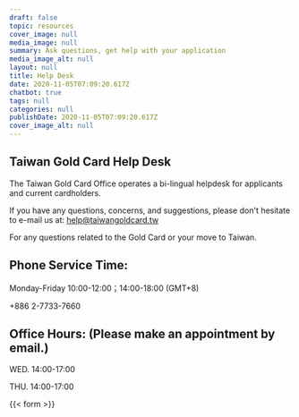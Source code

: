 ```yaml
---
draft: false
topic: resources
cover_image: null
media_image: null
summary: Ask questions, get help with your application
media_image_alt: null
layout: null
title: Help Desk
date: 2020-11-05T07:09:20.617Z
chatbot: true
tags: null
categories: null
publishDate: 2020-11-05T07:09:20.617Z
cover_image_alt: null
---
```

## Taiwan Gold Card Help Desk

The Taiwan Gold Card Office operates a bi-lingual helpdesk for applicants and current cardholders.

If you have any questions, concerns, and suggestions, please don't hesitate to e-mail us at: help@taiwangoldcard.tw

For any questions related to the Gold Card or your move to Taiwan.

## Phone Service Time:

Monday-Friday 10:00-12:00；14:00-18:00 (GMT+8)

+886 2-7733-7660

## Office Hours: (Please make an appointment by email.)

WED. 14:00-17:00

THU. 14:00-17:00

{{< form >}}